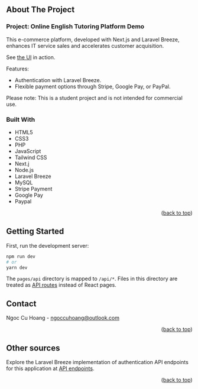 <a name="readme-top"></a>

<!-- ABOUT THE PROJECT -->
## About The Project

### Project: Online English Tutoring Platform Demo

This e-commerce platform, developed with Next.js and Laravel Breeze, enhances IT service sales and accelerates customer acquisition. 

See [the UI](https://ie-tech.vercel.app) in action.

Features:

* Authentication with Laravel Breeze.
* Flexible payment options through Stripe, Google Pay, or PayPal.

Please note: This is a student project and is not intended for commercial use.

### Built With

* HTML5
* CSS3
* PHP
* JavaScript
* Tailwind CSS
* Next.j
* Node.js
* Laravel Breeze
* MySQL
* Stripe Payment
* Google Pay
* Paypal

<p align="right">(<a href="#readme-top">back to top</a>)</p>



<!-- GETTING STARTED -->
## Getting Started

First, run the development server:

```bash
npm run dev
# or
yarn dev
```

The `pages/api` directory is mapped to `/api/*`. Files in this directory are treated as [API routes](https://nextjs.org/docs/api-routes/introduction) instead of React pages.



<!-- CONTACT -->
## Contact

Ngoc Cu Hoang - ngoccuhoang@outlook.com

<p align="right">(<a href="#readme-top">back to top</a>)</p>



## Other sources

Explore the Laravel Breeze implementation of authentication API endpoints for this application at [API endpoints](https://github.com/cuhoangngoc/ie-tech-api).

<p align="right">(<a href="#readme-top">back to top</a>)</p>
